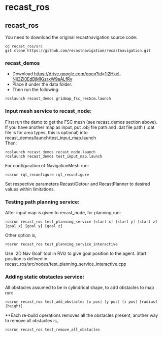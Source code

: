 # recast_ros

## recast_ros

You need to download the original recastnavigation source code:
```
cd recast_ros/src
git clone https://github.com/recastnavigation/recastnavigation.git
```

### recast_demos

- Download https://drive.google.com/open?id=1i2Hkel-Nji3Zl0EdBjMIGzrxW9aALfRy
- Place it under the data folder.
- Then run the following:
```
roslaunch recast_demos gridmap_fsc_res5cm.launch
```

### Input mesh service to recast_node:

First run the demo to get the FSC mesh (see recast_demos section above).
If you have another map as input, put .obj file path and .dat file path ( .dat file is for area types, this is optional) into recast_demos/launch/test_input_map.launch <br />
Then:

```
roslaunch recast_demos recast_node.launch
roslaunch recast_demos test_input_map.launch
```

For configuration of NavigationMesh run:

```
rosrun rqt_reconfigure rqt_reconfigure
```

Set respective parameters Recast/Detour and RecastPlanner to desired values within limitations.

### Testing path planning service:

After input map is given to recast_node, for planning run:

```
rosrun recast_ros test_planning_service [start x] [start y] [start z] [goal x] [goal y] [goal z]
```

Other option is,

```
rosrun recast_ros test_planning_service_interactive
```

Use '2D Nav Goal' tool in RViz to give goal position to the agent. Start position is defined in recast_ros/src/nodes/test_planning_service_interactive.cpp

### Adding static obstacles service:

All obstacles assumed to be in cylindrical shape, to add obstacles to map run:

```
rosrun recast_ros test_add_obstacles [x pos] [y pos] [z pos] [radius] [height]
```

**Each re-build operations removes all the obstacles present, another way to remove all obstacles is,

```
rosrun recast_ros test_remove_all_obstacles
```